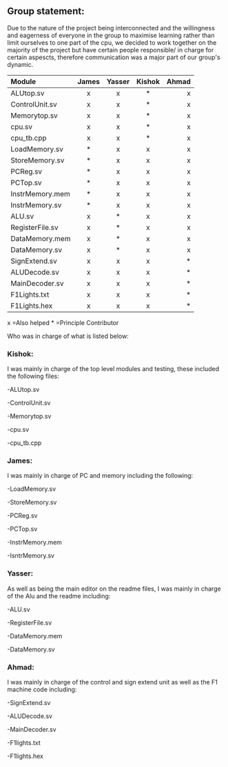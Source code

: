 ## Group statement:

Due to the nature of the project being interconnected and the willingness and eagerness of everyone in the group to maximise learning rather than limit ourselves to one part of the cpu, we decided to work together on the majority of the project but have certain people responsible/ in charge for certain aspescts, therefore communication was a major part of our group's dynamic.

| Module          | James        | Yasser         | Kishok     |Ahmad    |
| :---            |    :----:    |          :---: |:---:       |-----:   |
| ALUtop.sv       |    x         |    x           | *          |  x      |
| ControlUnit.sv  |        x     |     x          |  *         |  x      |
|Memorytop.sv     |         x    |     x          |  *         |  x      |
|cpu.sv           |          x   |     x          |  *         |  x      |
|cpu_tb.cpp       |         x    |     x          |  *         |  x      |
|LoadMemory.sv    |   *          |     x          |  x         |   x     |
|StoreMemory.sv   |   *          |     x          |  x         |   x     |
|PCReg.sv         |   *          |      x         |  x         |  x      |
|PCTop.sv         |   *          |      x         |  x         |  x      |
|InstrMemory.mem  |   *          |      x         |   x        |  x      |
|InstrMemory.sv   |   *          |     x          |  x         |  x      |
|ALU.sv           |         x    |  *             |   x        |  x      |
|RegisterFile.sv  |         x    |  *             |    x       |  x      |
|DataMemory.mem   |         x    |  *             |    x       |  x      |
|DataMemory.sv    |         x    |  *             |    x       |  x      |
|SignExtend.sv    |  x           |      x         |    x       |  *      |
|ALUDecode.sv     |  x           |      x         |    x       |  *      |
|MainDecoder.sv   |  x           |      x         |    x       |  *      |
|F1Lights.txt     |  x           |      x         |    x       |   *     |
|F1Lights.hex     |  x           |      x         |    x       |  *      |

x =Also helped        * =Principle Contributor

Who was in charge of what is listed below:

### Kishok: 
I was mainly in charge of the top level modules and testing, these included the following files: 

-ALUtop.sv 

-ControlUnit.sv 

-Memorytop.sv 

-cpu.sv 

-cpu_tb.cpp

### James: 
I was mainly in charge of PC and memory including the following: 

-LoadMemory.sv 

-StoreMemory.sv 

-PCReg.sv 

-PCTop.sv 

-InstrMemory.mem 

-IsntrMemory.sv

### Yasser: 
As well as being the main editor on the readme files, I was mainly in charge of the Alu and the readme including: 
 
 -ALU.sv 
 
 -RegisterFile.sv 
 
 -DataMemory.mem 
 
 -DataMemory.sv 
 

### Ahmad: 
I was mainly in charge of the control and sign extend unit as well as the F1 machine code including: 

-SignExtend.sv 

-ALUDecode.sv 

-MainDecoder.sv 

-F1lights.txt 

-F1lights.hex
